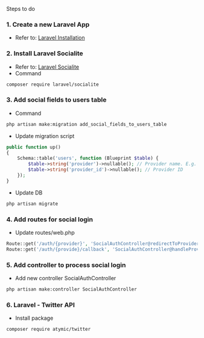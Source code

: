 Steps to do

### 1. Create a new Laravel App

- Refer to: [Laravel Installation](https://laravel.com/docs/9.x/installation)


### 2. Install Laravel Socialite
- Refer to: [Laravel Socialite](https://laravel.com/docs/9.x/socialite)
- Command
```sh
composer require laravel/socialite
```

### 3. Add social fields to users table
- Command
```sh
php artisan make:migration add_social_fields_to_users_table
```
- Update migration script
```php
public function up()
{
    Schema::table('users', function (Blueprint $table) {
        $table->string('provider')->nullable(); // Provider name. E.g. twitter, google
        $table->string('provider_id')->nullable(); // Provider ID
    });
}
```
- Update DB
```sh
php artisan migrate
```


### 4. Add routes for social login
- Update routes/web.php 
```php
Route::get('/auth/{provider}', 'SocialAuthController@redirectToProvider');
Route::get('/auth/{provide}/callback', 'SocialAuthController@handleProviderCallback');
```

### 5. Add controller to process social login
- Add new controller SocialAuthController
```sh
php artisan make:controller SocialAuthController
```


### 6. Laravel - Twitter API
- Install package 
```sh
composer require atymic/twitter
```